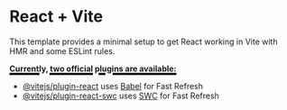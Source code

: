 # React + Vite

This template provides a minimal setup to get React working in Vite with HMR and some ESLint rules.

<p style="text-decoration: underline; text-decoration-thickness: 4px; text-decoration-color: linear-gradient(to right, red, blue); font-weight: bold;">
  Currently, two official plugins are available:
</p>

- [@vitejs/plugin-react](https://github.com/vitejs/vite-plugin-react/blob/main/packages/plugin-react/README.md) uses [Babel](https://babeljs.io/) for Fast Refresh
- [@vitejs/plugin-react-swc](https://github.com/vitejs/vite-plugin-react-swc) uses [SWC](https://swc.rs/) for Fast Refresh
